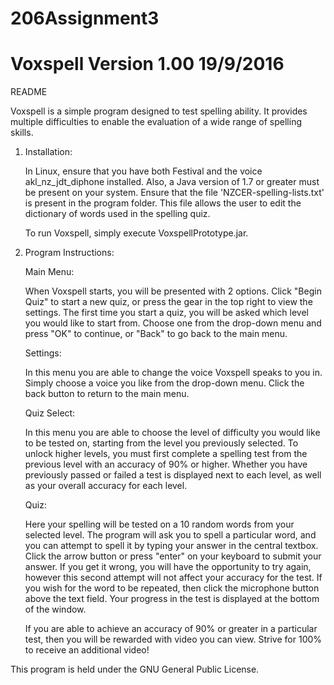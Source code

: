 # 206Assignment3
# Voxspell Version 1.00 19/9/2016

README

Voxspell is a simple program designed to test spelling ability. It provides
multiple difficulties to enable the evaluation of a wide range of spelling 
skills.

1. Installation:
	
	In Linux, ensure that you have both Festival and the voice akl_nz_jdt_diphone
	installed. Also, a Java version of 1.7 or greater must be present on your system.
	Ensure that the file 'NZCER-spelling-lists.txt' is present in the program folder.
	This file allows the user to edit the dictionary of words used in the spelling
	quiz.

	To run Voxspell, simply execute VoxspellPrototype.jar.

2. Program Instructions:

	Main Menu:

	When Voxspell starts, you will be presented with 2 options. Click "Begin Quiz"
	to start a new quiz, or press the gear in the top right to view the settings.
	The first time you start a quiz, you will be asked which level you would like to
	start from. Choose one from the drop-down menu and press "OK" to continue, or
	"Back" to go back to the main menu.

	Settings:

	In this menu you are able to change the voice Voxspell speaks to you in. Simply
	choose a voice you like from the drop-down menu. Click the back button to return
	to the main menu.

	Quiz Select:

	In this menu you are able to choose the level of difficulty you would like to be
	tested on, starting from the level you previously selected. To unlock higher levels,
	you must first complete a spelling test from the previous level with an accuracy of
	90% or higher. Whether you have previously passed or failed a test is displayed next
	to each level, as well as your overall accuracy for each level.

	Quiz:

	Here your spelling will be tested on a 10 random words from your selected level. The
	program will ask you to spell a particular word, and you can attempt to spell it by 
	typing your answer in the central textbox. Click the arrow button or press "enter" 
	on your keyboard to submit your answer. If you get it wrong, you will have the
	opportunity to try again, however this second attempt will not affect your accuracy
	for the test. If you wish for the word to be repeated, then click the microphone
	button above the text field. Your progress in the test is displayed at the bottom
	of the window.

	If you are able to achieve an accuracy of 90% or greater in a particular test, then
	you will be rewarded with video you can view. Strive for 100% to receive an
	additional video!


This program is held under the GNU General Public License.
